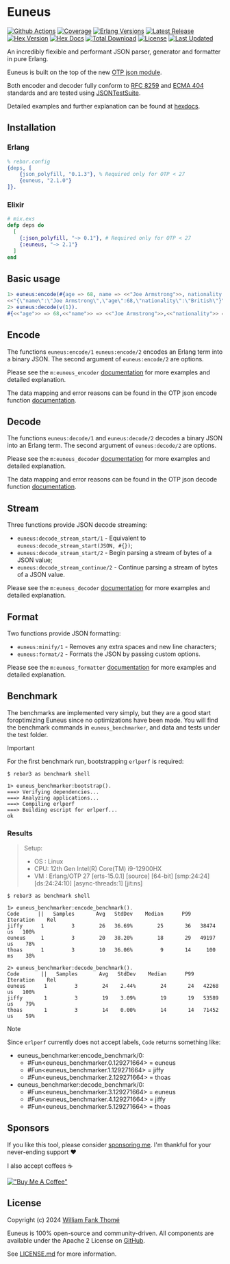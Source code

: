 # Euneus

[![Github Actions](https://github.com/williamthome/euneus/workflows/CI/badge.svg)](https://github.com/williamthome/euneus/actions)
[![Coverage](https://raw.githubusercontent.com/cicirello/jacoco-badge-generator/main/tests/100.svg)](https://github.com/williamthome/euneus/actions/workflows/ci.yml)
[![Erlang Versions](https://img.shields.io/badge/Erlang%2FOTP-24%2B-green?style=flat-square)](http://www.erlang.org)
[![Latest Release](https://img.shields.io/github/release/williamthome/euneus.svg?style=flat-square)](https://github.com/williamthome/euneus/releases/latest)
[![Hex Version](https://img.shields.io/hexpm/v/euneus.svg)](https://hex.pm/packages/euneus)
[![Hex Docs](https://img.shields.io/badge/hex-docs-lightgreen.svg)](https://hexdocs.pm/euneus/)
[![Total Download](https://img.shields.io/hexpm/dt/euneus.svg)](https://hex.pm/packages/euneus)
[![License](https://img.shields.io/hexpm/l/euneus.svg)](https://github.com/williamthome/euneus/blob/main/LICENSE)
[![Last Updated](https://img.shields.io/github/last-commit/williamthome/euneus.svg)](https://github.com/williamthome/euneus/commits/main)

An incredibly flexible and performant JSON parser, generator and formatter in pure Erlang.

Euneus is built on the top of the new [OTP json module](https://erlang.org/documentation/doc-15.0-rc3/lib/stdlib-6.0/doc/html/json.html).

Both encoder and decoder fully conform to [RFC 8259](https://datatracker.ietf.org/doc/html/rfc8259)
and [ECMA 404](https://ecma-international.org/publications-and-standards/standards/ecma-404/) standards
and are tested using [JSONTestSuite](https://github.com/nst/JSONTestSuite).

Detailed examples and further explanation can be found at [hexdocs](https://hexdocs.pm/euneus).

## Installation

### Erlang

```erlang
% rebar.config
{deps, [
    {json_polyfill, "0.1.3"}, % Required only for OTP < 27
    {euneus, "2.1.0"}
]}.
```

### Elixir

```elixir
# mix.exs
defp deps do
  [
    {:json_polyfill, "~> 0.1"}, # Required only for OTP < 27
    {:euneus, "~> 2.1"}
  ]
end
```

## Basic usage

```erlang
1> euneus:encode(#{age => 68, name => <<"Joe Armstrong">>, nationality => <<"British">>}).
<<"{\"name\":\"Joe Armstrong\",\"age\":68,\"nationality\":\"British\"}">>
2> euneus:decode(v(1)).
#{<<"age">> => 68,<<"name">> => <<"Joe Armstrong">>,<<"nationality">> => <<"British">>}
```

## Encode

The functions `euneus:encode/1` `euneus:encode/2` encodes an Erlang term into a binary JSON.
The second argument of `euneus:encode/2` are options.

Please see the `m:euneus_encoder` [documentation](https://hexdocs.pm/euneus/euneus_encoder.html)
for more examples and detailed explanation.

The data mapping and error reasons can be found in the OTP json encode function [documentation](https://erlang.org/documentation/doc-15.0-rc3/lib/stdlib-6.0/doc/html/json.html#encode/1).

## Decode

The functions `euneus:decode/1` and `euneus:decode/2` decodes a binary JSON into an Erlang term.
The second argument of `euneus:decode/2` are options.

Please see the `m:euneus_decoder` [documentation](https://hexdocs.pm/euneus/euneus_decoder.html)
for more examples and detailed explanation.

The data mapping and error reasons can be found in the OTP json decode function [documentation](https://erlang.org/documentation/doc-15.0-rc3/lib/stdlib-6.0/doc/html/json.html#decode/1).

## Stream

Three functions provide JSON decode streaming:

- `euneus:decode_stream_start/1` - Equivalent to `euneus:decode_stream_start(JSON, #{})`;
- `euneus:decode_stream_start/2` - Begin parsing a stream of bytes of a JSON value;
- `euneus:decode_stream_continue/2` - Continue parsing a stream of bytes of a JSON value.

Please see the `m:euneus_decoder` [documentation](https://hexdocs.pm/euneus/euneus_decoder.html)
for more examples and detailed explanation.

## Format

Two functions provide JSON formatting:

- `euneus:minify/1` - Removes any extra spaces and new line characters;
- `euneus:format/2` - Formats the JSON by passing custom options.

Please see the `m:euneus_formatter` [documentation](https://hexdocs.pm/euneus/euneus_formatter.html)
for more examples and detailed explanation.

## Benchmark

The benchmarks are implemented very simply, but they are a good start foroptimizing
Euneus since no optimizations have been made. You will find the benchmark commands
in `euneus_benchmarker`, and data and tests under the test folder.

> [!IMPORTANT]
> For the first benchmark run, bootstrapping `erlperf` is required:
>
> ```console
> $ rebar3 as benchmark shell
>
> 1> euneus_benchmarker:bootstrap().
> ===> Verifying dependencies...
> ===> Analyzing applications...
> ===> Compiling erlperf
> ===> Building escript for erlperf...
> ok
> ```

### Results

> Setup:
>
> - OS : Linux
> - CPU: 12th Gen Intel(R) Core(TM) i9-12900HX
> - VM : Erlang/OTP 27 [erts-15.0.1] [source] [64-bit] [smp:24:24] [ds:24:24:10] [async-threads:1] [jit:ns]

```console
$ rebar3 as benchmark shell

1> euneus_benchmarker:encode_benchmark().
Code      ||   Samples       Avg   StdDev    Median      P99  Iteration    Rel
jiffy      1         3        26   36.69%        25       36   38474 us   100%
euneus     1         3        20   38.20%        18       29   49197 us    78%
thoas      1         3        10   36.06%         9       14     100 ms    38%

2> euneus_benchmarker:decode_benchmark().
Code       ||   Samples       Avg   StdDev    Median      P99  Iteration    Rel
euneus      1         3        24    2.44%        24       24   42268 us   100%
jiffy       1         3        19    3.09%        19       19   53589 us    79%
thoas       1         3        14    0.00%        14       14   71452 us    59%
```

> [!NOTE]
> Since `erlperf` currently does not accept labels, `Code` returns something like:
>
> - euneus_benchmarker:encode_benchmark/0:
>   - #Fun<euneus_benchmarker.0.129271664> = euneus
>   - #Fun<euneus_benchmarker.1.129271664> = jiffy
>   - #Fun<euneus_benchmarker.2.129271664> = thoas
> - euneus_benchmarker:decode_benchmark/0:
>   - #Fun<euneus_benchmarker.3.129271664> = euneus
>   - #Fun<euneus_benchmarker.4.129271664> = jiffy
>   - #Fun<euneus_benchmarker.5.129271664> = thoas

## Sponsors

If you like this tool, please consider [sponsoring me](https://github.com/sponsors/williamthome).
I'm thankful for your never-ending support :heart:

I also accept coffees :coffee:

[!["Buy Me A Coffee"](https://www.buymeacoffee.com/assets/img/custom_images/orange_img.png)](https://www.buymeacoffee.com/williamthome)

## License

Copyright (c) 2024 [William Fank Thomé](https://github.com/williamthome)

Euneus is 100% open-source and community-driven. All components are
available under the Apache 2 License on [GitHub](https://github.com/williamthome/euneus).

See [LICENSE.md](LICENSE.md) for more information.

